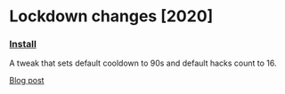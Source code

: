 # Lockdown changes [2020]

### [Install](https://github.com/Loskir/iitc-plugins/raw/master/lockdown-changes/lockdown-changes.user.js)

A tweak that sets default cooldown to 90s and default hacks count to 16.

[Blog post](https://community.ingress.com/en/discussion/10095/temporary-in-game-changes-made-to-ingress/p1?new=1)
